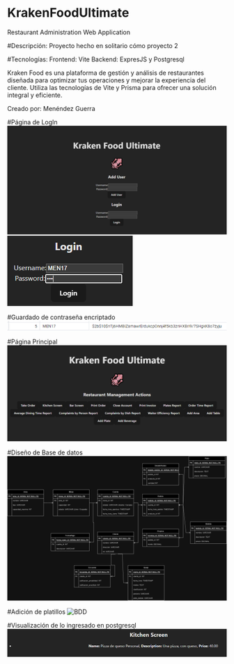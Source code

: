 # KrakenFoodUltimate
Restaurant Administration Web Application

#Descripción:
Proyecto hecho en solitario cómo proyecto 2

#Tecnologías:
Frontend: Vite
Backend: ExpresJS y Postgresql

Kraken Food es una plataforma de gestión y análisis de restaurantes diseñada para optimizar tus operaciones y mejorar la experiencia del cliente. Utiliza las tecnologías de Vite y Prisma para ofrecer una solución integral y eficiente.

Creado por: Menéndez Guerra

#Página de LogIn
![LogIn](GitMedia/LogIn.png)
![LogIn](GitMedia/logExample.png)

#Guardado de contraseña encriptado
![LogIn](GitMedia/Cifrado.png)

#Página Principal
![Main](GitMedia/Main.png)

#Diseño de Base de datos
![BDD](GitMedia/Proyecto2BDD.drawio.png)

#Adición de platillos
![BDD](GitMedia/GitMedia/AddPlate.png)

#Visualización de lo ingresado en postgresql
![PG4](GitMedia/KitchenScreen.png)
